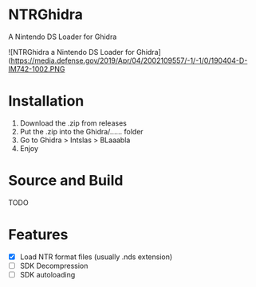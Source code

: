 # NTRGhidra
A Nintendo DS Loader for Ghidra


![NTRGhidra a Nintendo DS Loader for Ghidra](https://media.defense.gov/2019/Apr/04/2002109557/-1/-1/0/190404-D-IM742-1002.PNG


# Installation

1. Download the .zip from releases
2. Put the .zip into the Ghidra/...... folder
3. Go to Ghidra > Intslas > BLaaabla
4. Enjoy

# Source and Build

TODO

# Features
 - [x] Load NTR format files (usually .nds extension)
 - [ ] SDK Decompression
 - [ ] SDK autoloading
